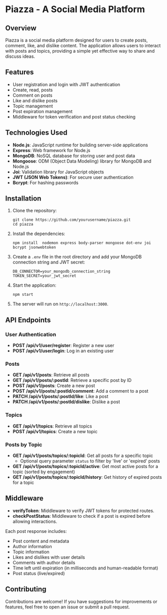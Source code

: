 # Piazza - A Social Media Platform

## Overview

Piazza is a social media platform designed for users to create posts, comment, like, and dislike content. The application allows users to interact with posts and topics, providing a simple yet effective way to share and discuss ideas.

## Features

- User registration and login with JWT authentication
- Create, read, posts
- Comment on posts
- Like and dislike posts
- Topic management
- Post expiration management
- Middleware for token verification and post status checking

## Technologies Used

- **Node.js**: JavaScript runtime for building server-side applications
- **Express**: Web framework for Node.js
- **MongoDB**: NoSQL database for storing user and post data
- **Mongoose**: ODM (Object Data Modeling) library for MongoDB and Node.js
- **Joi**: Validation library for JavaScript objects
- **JWT (JSON Web Tokens)**: For secure user authentication
- **Bcrypt**: For hashing passwords

## Installation

1. Clone the repository:
   ```
   git clone https://github.com/yourusername/piazza.git
   cd piazza
   ```

2. Install the dependencies:
   ```
   npm install  nodemon express body-parser mongoose dot-env joi bcrypt jsonwebtoken
   ```

3. Create a `.env` file in the root directory and add your MongoDB connection string and JWT secret:
   ```
   DB_CONNECTOR=your_mongodb_connection_string
   TOKEN_SECRET=your_jwt_secret
   ```

4. Start the application:
   ```
   npm start
   ```

5. The server will run on `http://localhost:3000`.

## API Endpoints

### User Authentication

- **POST /api/v1/user/register**: Register a new user
- **POST /api/v1/user/login**: Log in an existing user

### Posts

- **GET /api/v1/posts**: Retrieve all posts
- **GET /api/v1/posts/:postId**: Retrieve a specific post by ID
- **POST /api/v1/posts**: Create a new post
- **POST /api/v1/posts/:postId/comment**: Add a comment to a post
- **PATCH /api/v1/posts/:postId/like**: Like a post
- **PATCH /api/v1/posts/:postId/dislike**: Dislike a post

### Topics

- **GET /api/v1/topics**: Retrieve all topics
- **POST /api/v1/topics**: Create a new topic


### Posts by Topic

- **GET /api/v1/posts/topics/:topicId**: Get all posts for a specific topic
  - Optional query parameter `status` to filter by 'live' or 'expired' posts
- **GET /api/v1/posts/topics/:topicId/active**: Get most active posts for a topic (sorted by engagement)
- **GET /api/v1/posts/topics/:topicId/history**: Get history of expired posts for a topic

## Middleware

- **verifyToken**: Middleware to verify JWT tokens for protected routes.
- **checkPostStatus**: Middleware to check if a post is expired before allowing interactions.


Each post response includes:
- Post content and metadata
- Author information
- Topic information
- Likes and dislikes with user details
- Comments with author details
- Time left until expiration (in milliseconds and human-readable format)
- Post status (live/expired)

## Contributing

Contributions are welcome! If you have suggestions for improvements or features, feel free to open an issue or submit a pull request.

